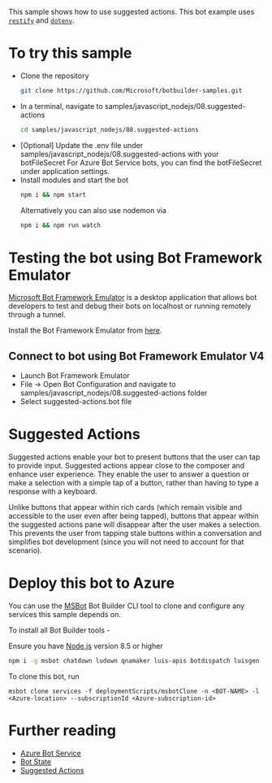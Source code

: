 This sample shows how to use suggested actions. This bot example uses [`restify`](https://www.npmjs.com/package/restify) and [`dotenv`](https://www.npmjs.com/package/dotenv).

# To try this sample
- Clone the repository
    ```bash
    git clone https://github.com/Microsoft/botbuilder-samples.git
    ```
- In a terminal, navigate to samples/javascript_nodejs/08.suggested-actions
    ```bash
    cd samples/javascript_nodejs/08.suggested-actions
    ```
- [Optional] Update the .env file under samples/javascript_nodejs/08.suggested-actions with your botFileSecret
    For Azure Bot Service bots, you can find the botFileSecret under application settings.
- Install modules and start the bot
    ```bash
    npm i && npm start
    ```
    Alternatively you can also use nodemon via
    ```bash
    npm i && npm run watch
    ```

# Testing the bot using Bot Framework Emulator
[Microsoft Bot Framework Emulator](https://github.com/microsoft/botframework-emulator) is a desktop application that allows bot developers to test and debug their bots on localhost or running remotely through a tunnel.

Install the Bot Framework Emulator from [here](https://aka.ms/botframework-emulator).

## Connect to bot using Bot Framework Emulator V4
- Launch Bot Framework Emulator
- File -> Open Bot Configuration and navigate to samples/javascript_nodejs/08.suggested-actions folder
- Select suggested-actions.bot file

# Suggested Actions
Suggested actions enable your bot to present buttons that the user can tap to provide input. Suggested actions appear close to the composer and enhance user experience.
They enable the user to answer a question or make a selection with a simple tap of a button, rather than having to type a response with a keyboard.

Unlike buttons that appear within rich cards (which remain visible and accessible to the user even after being tapped), buttons that appear within the suggested actions pane will disappear after the user makes a selection. This prevents the user from tapping stale buttons within a conversation and simplifies bot development (since you will not need to account for that scenario).

# Deploy this bot to Azure
You can use the [MSBot](https://github.com/microsoft/botbuilder-tools) Bot Builder CLI tool to clone and configure any services this sample depends on. 

To install all Bot Builder tools - 

Ensure you have [Node.js](https://nodejs.org/) version 8.5 or higher

```bash
npm i -g msbot chatdown ludown qnamaker luis-apis botdispatch luisgen
```

To clone this bot, run
```
msbot clone services -f deploymentScripts/msbotClone -n <BOT-NAME> -l <Azure-location> --subscriptionId <Azure-subscription-id>
```


# Further reading
- [Azure Bot Service](https://docs.microsoft.com/en-us/azure/bot-service/bot-service-overview-introduction?view=azure-bot-service-4.0)
- [Bot State](https://docs.microsoft.com/en-us/azure/bot-service/bot-builder-storage-concept?view=azure-bot-service-4.0)
- [Suggested Actions](https://docs.microsoft.com/en-us/azure/bot-service/nodejs/bot-builder-nodejs-send-suggested-actions?view=azure-bot-service-4.0)